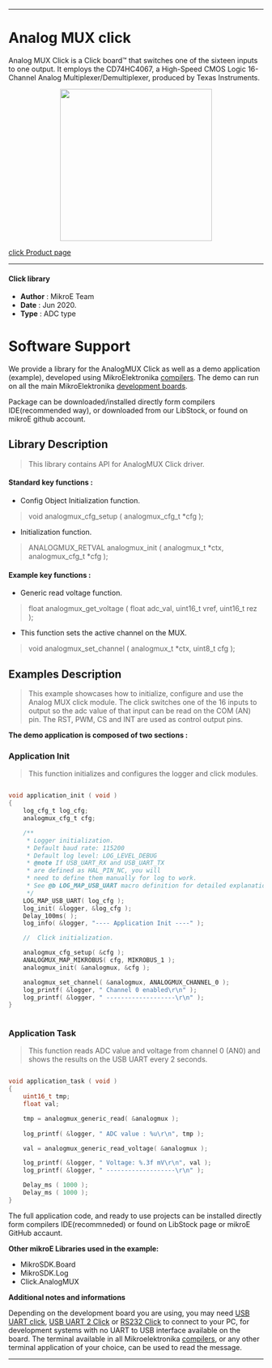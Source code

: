 
---
# Analog MUX click

Analog MUX Click is a Click board™ that switches one of the sixteen inputs to one output. It employs the CD74HC4067, a High-Speed CMOS Logic 16-Channel Analog Multiplexer/Demultiplexer, produced by Texas Instruments.

<p align="center">
  <img src="https://download.mikroe.com/images/click_for_ide/analogmux_click.png" height=300px>
</p>


[click Product page](https://www.mikroe.com/analog-mux-click)

---


#### Click library 

- **Author**        : MikroE Team
- **Date**          : Jun 2020.
- **Type**          : ADC type


# Software Support

We provide a library for the AnalogMUX Click 
as well as a demo application (example), developed using MikroElektronika 
[compilers](https://shop.mikroe.com/compilers). 
The demo can run on all the main MikroElektronika [development boards](https://shop.mikroe.com/development-boards).

Package can be downloaded/installed directly form compilers IDE(recommended way), or downloaded from our LibStock, or found on mikroE github account. 

## Library Description

> This library contains API for AnalogMUX Click driver.

#### Standard key functions :

- Config Object Initialization function.
> void analogmux_cfg_setup ( analogmux_cfg_t *cfg ); 
 
- Initialization function.
> ANALOGMUX_RETVAL analogmux_init ( analogmux_t *ctx, analogmux_cfg_t *cfg );

#### Example key functions :

- Generic read voltage function.
> float analogmux_get_voltage ( float adc_val, uint16_t vref, uint16_t rez );
 
- This function sets the active channel on the MUX.
> void analogmux_set_channel ( analogmux_t *ctx, uint8_t cfg );

## Examples Description

> This example showcases how to initialize, configure and use the Analog MUX click module. 
> The click switches one of the 16 inputs to output so the adc value of that input 
> can be read on the COM (AN) pin. The RST, PWM, CS and INT are used as control output pins. 

**The demo application is composed of two sections :**

### Application Init 

> This function initializes and configures the logger and click modules.

```c

void application_init ( void )
{
    log_cfg_t log_cfg;
    analogmux_cfg_t cfg;

    /** 
     * Logger initialization.
     * Default baud rate: 115200
     * Default log level: LOG_LEVEL_DEBUG
     * @note If USB_UART_RX and USB_UART_TX 
     * are defined as HAL_PIN_NC, you will 
     * need to define them manually for log to work. 
     * See @b LOG_MAP_USB_UART macro definition for detailed explanation.
     */
    LOG_MAP_USB_UART( log_cfg );
    log_init( &logger, &log_cfg );
    Delay_100ms( );
    log_info( &logger, "---- Application Init ----" );

    //  Click initialization.

    analogmux_cfg_setup( &cfg );
    ANALOGMUX_MAP_MIKROBUS( cfg, MIKROBUS_1 );
    analogmux_init( &analogmux, &cfg );

    analogmux_set_channel( &analogmux, ANALOGMUX_CHANNEL_0 );
    log_printf( &logger, " Channel 0 enabled\r\n" );
    log_printf( &logger, " -------------------\r\n" );
}
  
```

### Application Task

> This function reads ADC value and voltage from channel 0 (AN0) and shows the results 
> on the USB UART every 2 seconds.

```c

void application_task ( void )
{
    uint16_t tmp;
    float val;

    tmp = analogmux_generic_read( &analogmux );
    
    log_printf( &logger, " ADC value : %u\r\n", tmp );

    val = analogmux_generic_read_voltage( &analogmux );

    log_printf( &logger, " Voltage: %.3f mV\r\n", val );
    log_printf( &logger, " -------------------\r\n" );

    Delay_ms ( 1000 );
    Delay_ms ( 1000 );
}

```

The full application code, and ready to use projects can be  installed directly form compilers IDE(recommneded) or found on LibStock page or mikroE GitHub accaunt.

**Other mikroE Libraries used in the example:** 

- MikroSDK.Board
- MikroSDK.Log
- Click.AnalogMUX

**Additional notes and informations**

Depending on the development board you are using, you may need 
[USB UART click](https://shop.mikroe.com/usb-uart-click), 
[USB UART 2 Click](https://shop.mikroe.com/usb-uart-2-click) or 
[RS232 Click](https://shop.mikroe.com/rs232-click) to connect to your PC, for 
development systems with no UART to USB interface available on the board. The 
terminal available in all Mikroelektronika 
[compilers](https://shop.mikroe.com/compilers), or any other terminal application 
of your choice, can be used to read the message.



---
